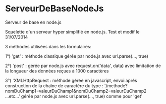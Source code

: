 ServeurDeBaseNodeJs
===================

Serveur de base en node.js


Squelette d'un serveur hyper simplifié en node.js.
Test et modif le 31/07/2014


3 méthodes utilisées dans les formulaires:

1°) 'get' : méthode classique gérée par node.js avec url.parse(..., true)

2°) 'post' : gérée par node.js avec request.on('data', data) avec limitation de la longueur des données reçues à 1000 caractères

3°) 'XMLHttpRequest : méthode gérée en javascript, envoi après construction de la chaîne de caractère du type : 
'/methode?nomDuChamp1=valeurDuChamp1&nomDuChamp2=valeurDuChamp2 ...etc...'
gérée par node.js avec url.parse(..., true) comme pour 'get'



